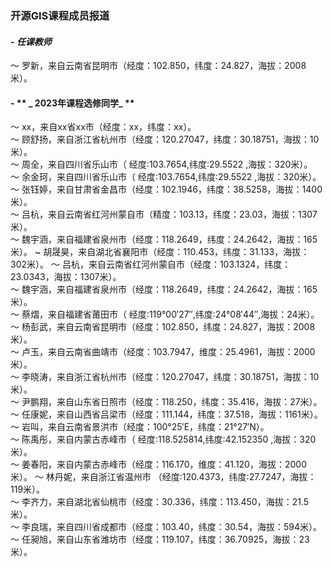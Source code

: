 ### **开源GIS课程成员报道**
#### - **_任课教师_**
～ 罗新，来自云南省昆明市（经度：102.850，纬度：24.827，海拔：2008米）。

#### - ** _ 2023年课程选修同学_ **
～ xx，来自xx省xx市（经度：xx，纬度：xx）。    
～ 顾舒扬，来自浙江省杭州市（经度：120.27047，纬度：30.18751，海拔：10米）。       
～ 周全，来自四川省乐山市（ 经度:103.7654,纬度:29.5522 ,海拔：320米）。   
～ 余金珂，来自四川省乐山市（ 经度:103.7654,纬度:29.5522 ,海拔：320米）。   
～ 张钰婷，来自甘肃省金昌市（经度：102.1946，纬度：38.5258，海拔：1400米）。  
～ 吕杭，来自云南省红河州蒙自市（精度：103.13，纬度：23.03，海拔：1307米）。       
～ 魏宇涵，来自福建省泉州市（经度：118.2649，纬度：24.2642，海拔：165米）。
~  胡晟昊，来自湖北省襄阳市（经度：110.453，纬度：31.133，海拔：302米）。
～ 吕杭，来自云南省红河州蒙自市（经度：103.1324，纬度：23.0343，海拔：1307米）。     
～ 魏宇涵，来自福建省泉州市（经度：118.2649，纬度：24.2642，海拔：165米）。     
～ 蔡熠，来自福建省莆田市（ 经度:119°00′27″,纬度:24°08′44″,海拔：24米）。   
～ 杨彭武，来自云南省昆明市（经度：102.850，纬度：24.827，海拔：2008米）。   
～ 卢玉，来自云南省曲靖市（经度：103.7947，维度：25.4961，海拔：2000米）。   
～ 李晓涛，来自浙江省杭州市（经度：120.27047，纬度：30.18751，海拔：10米）。      
～ 尹鹏翔，来自山东省日照市（经度：118.250，纬度：35.416，海拔：27米）。    
～ 任康妮，来自山西省吕梁市（经度：111.144，纬度：37.518，海拔：1161米）。
～ 岩叫，来自云南省景洪市（经度：100°25′E，纬度：21°27′N）。    
～ 陈禹彤，来自内蒙古赤峰市（ 经度:118.525814,纬度:42.152350 ,海拔：320米）。   
～ 姜春阳，来自内蒙古赤峰市（经度：116.170，维度：41.120，海拔：2000米）。
～ 林丹妮，来自浙江省温州市 （经度:120.4373，纬度:27.7247，海拔：119米）。     
～ 李齐力，来自湖北省仙桃市（经度：30.336，纬度：113.450，海拔：21.5米）。       
～ 李良瑞，来自四川省成都市（经度：103.40，纬度：30.54，海拔：594米）。   
～ 任昶旭，来自山东省潍坊市（经度：119.107，纬度：36.70925，海拔：23米）。  


